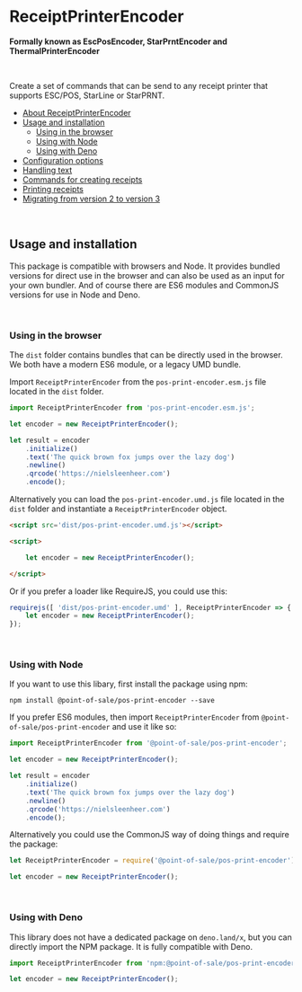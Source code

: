 # ReceiptPrinterEncoder
**Formally known as EscPosEncoder, StarPrntEncoder and ThermalPrinterEncoder**

<br>

Create a set of commands that can be send to any receipt printer that supports ESC/POS, StarLine or StarPRNT.

- [About ReceiptPrinterEncoder](../README.md)
- [Usage and installation](usage.md)
  - [Using in the browser](#direct-use-in-the-browser)
  - [Using with Node](#using-with-node)
  - [Using with Deno](#using-with-deno)
- [Configuration options](configuration.md)
- [Handling text](text.md)
- [Commands for creating receipts](commands.md)
- [Printing receipts](printing.md)
- [Migrating from version 2 to version 3](changes.md)

<br>

## Usage and installation

This package is compatible with browsers and Node. It provides bundled versions for direct use in the browser and can also be used as an input for your own bundler. And of course there are ES6 modules and CommonJS versions for use in Node and Deno.

<br>

### Using in the browser

The `dist` folder contains bundles that can be directly used in the browser. We both have a modern ES6 module, or a legacy UMD bundle.

Import `ReceiptPrinterEncoder` from the `pos-print-encoder.esm.js` file located in the `dist` folder.

```js
import ReceiptPrinterEncoder from 'pos-print-encoder.esm.js';

let encoder = new ReceiptPrinterEncoder();

let result = encoder
    .initialize()
    .text('The quick brown fox jumps over the lazy dog')
    .newline()
    .qrcode('https://nielsleenheer.com')
    .encode();
```

Alternatively you can load the `pos-print-encoder.umd.js` file located in the `dist` folder and instantiate a `ReceiptPrinterEncoder` object. 

```html
<script src='dist/pos-print-encoder.umd.js'></script>

<script>

    let encoder = new ReceiptPrinterEncoder();

</script>
```
Or if you prefer a loader like RequireJS, you could use this:

```js
requirejs([ 'dist/pos-print-encoder.umd' ], ReceiptPrinterEncoder => {
    let encoder = new ReceiptPrinterEncoder();
});
```

<br>

### Using with Node

If you want to use this libary, first install the package using npm:

    npm install @point-of-sale/pos-print-encoder --save

If you prefer ES6 modules, then import `ReceiptPrinterEncoder` from `@point-of-sale/pos-print-encoder` and use it like so:

```js
import ReceiptPrinterEncoder from '@point-of-sale/pos-print-encoder';

let encoder = new ReceiptPrinterEncoder();

let result = encoder
    .initialize()
    .text('The quick brown fox jumps over the lazy dog')
    .newline()
    .qrcode('https://nielsleenheer.com')
    .encode();
```

Alternatively you could use the CommonJS way of doing things and require the package:

```js
let ReceiptPrinterEncoder = require('@point-of-sale/pos-print-encoder');

let encoder = new ReceiptPrinterEncoder();
```

<br>

### Using with Deno

This library does not have a dedicated package on `deno.land/x`, but you can directly import the NPM package. It is fully compatible with Deno.

```js
import ReceiptPrinterEncoder from 'npm:@point-of-sale/pos-print-encoder';

let encoder = new ReceiptPrinterEncoder();
```
